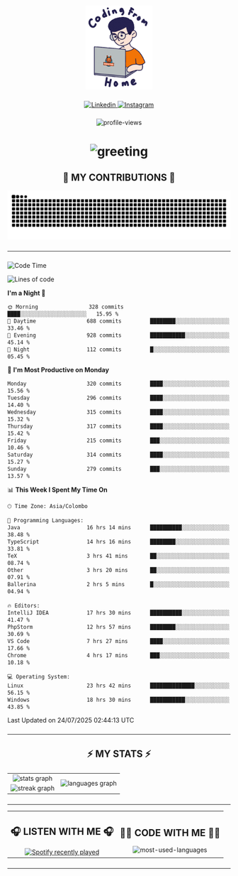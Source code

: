<div align="center">
    <img width="150" src="./assets/top.gif" alt="top-image"/>
</div>

###    

<div align="center">
    <a href="https://www.linkedin.com/in/nureka-rodrigo/" target="_blank">
        <img src="https://user-images.githubusercontent.com/74038190/235294012-0a55e343-37ad-4b0f-924f-c8431d9d2483.gif" width="50px" alt="Linkedin"/>
    </a>
    <a href="https://www.instagram.com/nureka_rodrigo/" target="_blank">
        <img src="https://user-images.githubusercontent.com/74038190/235294013-a33e5c43-a01c-43f6-b44d-a406d8b4ab75.gif" width="50px"  alt="Instagram"/>
    </a>
</div>

###    

<div align="center">
    <img src="https://komarev.com/ghpvc/?username=nureka-rodrigo&color=blue" alt="profile-views"/>
</div> 

###    

<h1 align="center">
    <img src="https://readme-typing-svg.herokuapp.com/?font=Righteous&size=35&center=true&vCenter=true&width=500&height=70&duration=4000&lines=Hi+There!+👋;+I'm+Nureka+Rodrigo!;" alt="greeting"/>
</h1> 

###

<h2 align="center">🐍 MY CONTRIBUTIONS 🐍</h2>

<div align="center">
    <img alt="snake eating my contributions" src="https://raw.githubusercontent.com/nureka-rodrigo/nureka-rodrigo/output/github-contribution-grid-snake.svg"/>
</div> 

###

<hr/>

###

<!--START_SECTION:waka-->
![Code Time](http://img.shields.io/badge/Code%20Time-1%2C565%20hrs%209%20mins-blue)

![Lines of code](https://img.shields.io/badge/From%20Hello%20World%20I%27ve%20Written-554.9%20thousand%20lines%20of%20code-blue)

**I'm a Night 🦉** 

```text
🌞 Morning                328 commits         ████░░░░░░░░░░░░░░░░░░░░░   15.95 % 
🌆 Daytime                688 commits         ████████░░░░░░░░░░░░░░░░░   33.46 % 
🌃 Evening                928 commits         ███████████░░░░░░░░░░░░░░   45.14 % 
🌙 Night                  112 commits         █░░░░░░░░░░░░░░░░░░░░░░░░   05.45 % 
```
📅 **I'm Most Productive on Monday** 

```text
Monday                   320 commits         ████░░░░░░░░░░░░░░░░░░░░░   15.56 % 
Tuesday                  296 commits         ████░░░░░░░░░░░░░░░░░░░░░   14.40 % 
Wednesday                315 commits         ████░░░░░░░░░░░░░░░░░░░░░   15.32 % 
Thursday                 317 commits         ████░░░░░░░░░░░░░░░░░░░░░   15.42 % 
Friday                   215 commits         ███░░░░░░░░░░░░░░░░░░░░░░   10.46 % 
Saturday                 314 commits         ████░░░░░░░░░░░░░░░░░░░░░   15.27 % 
Sunday                   279 commits         ███░░░░░░░░░░░░░░░░░░░░░░   13.57 % 
```


📊 **This Week I Spent My Time On** 

```text
🕑︎ Time Zone: Asia/Colombo

💬 Programming Languages: 
Java                     16 hrs 14 mins      ██████████░░░░░░░░░░░░░░░   38.48 % 
TypeScript               14 hrs 16 mins      ████████░░░░░░░░░░░░░░░░░   33.81 % 
TeX                      3 hrs 41 mins       ██░░░░░░░░░░░░░░░░░░░░░░░   08.74 % 
Other                    3 hrs 20 mins       ██░░░░░░░░░░░░░░░░░░░░░░░   07.91 % 
Ballerina                2 hrs 5 mins        █░░░░░░░░░░░░░░░░░░░░░░░░   04.94 % 

🔥 Editors: 
IntelliJ IDEA            17 hrs 30 mins      ██████████░░░░░░░░░░░░░░░   41.47 % 
PhpStorm                 12 hrs 57 mins      ████████░░░░░░░░░░░░░░░░░   30.69 % 
VS Code                  7 hrs 27 mins       ████░░░░░░░░░░░░░░░░░░░░░   17.66 % 
Chrome                   4 hrs 17 mins       ███░░░░░░░░░░░░░░░░░░░░░░   10.18 % 

💻 Operating System: 
Linux                    23 hrs 42 mins      ██████████████░░░░░░░░░░░   56.15 % 
Windows                  18 hrs 30 mins      ███████████░░░░░░░░░░░░░░   43.85 % 
```


 Last Updated on 24/07/2025 02:44:13 UTC
<!--END_SECTION:waka-->

###

<hr/>

###

<h2 align="center">⚡ MY STATS ⚡</h2>

###    

<div align="center">
    <table>
        <tr>
            <td align="center">
                <img src="https://github-readme-stats.vercel.app/api?username=nureka-rodrigo&hide_rank=false&show_icons=true&include_all_commits=false&count_private=true&theme=dark&locale=en&order=1" alt="stats graph"/>
            </td>
            <td rowspan="2" align="center">
                <img src="https://github-readme-stats.vercel.app/api/top-langs?username=nureka-rodrigo&locale=en&card_width=320&langs_count=8&theme=dark&order=2&count_private=true" alt="languages graph"/>
            </td>
        </tr>
        <tr>
            <td align="center">
                <img src="https://streak-stats.demolab.com?user=nureka-rodrigo&theme=dark" alt="streak graph"/>
            </td>
        </tr>
    </table>
</div> 

###

<hr/>

<div align="center">
    <table>
        <tr>
            <td align="center">
                <h2>🎧 LISTEN WITH ME 🎧</h2>
                <a href="https://open.spotify.com/user/zjqfkmbawszam1irs05fwxsls">
                    <img src="https://spotify-recently-played-readme.vercel.app/api?user=zjqfkmbawszam1irs05fwxsls&count=5&unique=true" alt="Spotify recently played"  />
                </a>
            </td>
            <td align="center">
                <h2>👨‍💻 CODE WITH ME 👨‍💻</h2>
                <img src="https://github-readme-stats.vercel.app/api/wakatime?username=@nureka99&theme=dark&compact=True&langs_count=10" alt="most-used-languages"/>
            </td>
        </tr>
    </table>
</div> 

###

<hr/>
